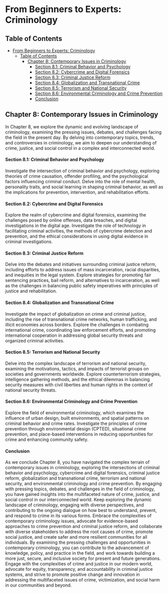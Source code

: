 # From Beginners to Experts: Criminology

## Table of Contents

- [From Beginners to Experts: Criminology](#from-beginners-to-experts-criminology)
  - [Table of Contents](#table-of-contents)
    - [Chapter 8: Contemporary Issues in Criminology](#chapter-8-contemporary-issues-in-criminology)
      - [Section 8.1: Criminal Behavior and Psychology](#section-81-criminal-behavior-and-psychology)
      - [Section 8.2: Cybercrime and Digital Forensics](#section-82-cybercrime-and-digital-forensics)
      - [Section 8.3: Criminal Justice Reform](#section-83-criminal-justice-reform)
      - [Section 8.4: Globalization and Transnational Crime](#section-84-globalization-and-transnational-crime)
      - [Section 8.5: Terrorism and National Security](#section-85-terrorism-and-national-security)
      - [Section 8.6: Environmental Criminology and Crime Prevention](#section-86-environmental-criminology-and-crime-prevention)
      - [Conclusion](#conclusion)

## Chapter 8: Contemporary Issues in Criminology

In Chapter 8, we explore the dynamic and evolving landscape of criminology, examining the pressing issues, debates, and challenges facing the field in the present day. By delving into contemporary topics, trends, and controversies in criminology, we aim to deepen our understanding of crime, justice, and social control in a complex and interconnected world.

#### Section 8.1: Criminal Behavior and Psychology

Investigate the intersection of criminal behavior and psychology, exploring theories of crime causation, offender profiling, and the psychological factors influencing criminal conduct. Delve into the role of mental health, personality traits, and social learning in shaping criminal behavior, as well as the implications for prevention, intervention, and rehabilitation efforts.

#### Section 8.2: Cybercrime and Digital Forensics

Explore the realm of cybercrime and digital forensics, examining the challenges posed by online offenses, data breaches, and digital investigations in the digital age. Investigate the role of technology in facilitating criminal activities, the methods of cybercrime detection and prevention, and the ethical considerations in using digital evidence in criminal investigations.

#### Section 8.3: Criminal Justice Reform

Delve into the debates and initiatives surrounding criminal justice reform, including efforts to address issues of mass incarceration, racial disparities, and inequities in the legal system. Explore strategies for promoting fair sentencing practices, bail reform, and alternatives to incarceration, as well as the challenges in balancing public safety imperatives with principles of justice and rehabilitation.

#### Section 8.4: Globalization and Transnational Crime

Investigate the impact of globalization on crime and criminal justice, including the rise of transnational crime networks, human trafficking, and illicit economies across borders. Explore the challenges in combating international crime, coordinating law enforcement efforts, and promoting international cooperation in addressing global security threats and organized criminal activities.

#### Section 8.5: Terrorism and National Security

Delve into the complex landscape of terrorism and national security, examining the motivations, tactics, and impacts of terrorist groups on societies and governments worldwide. Explore counterterrorism strategies, intelligence gathering methods, and the ethical dilemmas in balancing security measures with civil liberties and human rights in the context of national security threats.

#### Section 8.6: Environmental Criminology and Crime Prevention

Explore the field of environmental criminology, which examines the influence of urban design, built environments, and spatial patterns on criminal behavior and crime rates. Investigate the principles of crime prevention through environmental design (CPTED), situational crime prevention, and place-based interventions in reducing opportunities for crime and enhancing community safety.

#### Conclusion

As we conclude Chapter 8, you have navigated the complex terrain of contemporary issues in criminology, exploring the intersections of criminal behavior and psychology, cybercrime and digital forensics, criminal justice reform, globalization and transnational crime, terrorism and national security, and environmental criminology and crime prevention. By engaging with pressing topics, debates, and challenges in the field of criminology, you have gained insights into the multifaceted nature of crime, justice, and social control in our interconnected world. Keep exploring the dynamic landscape of criminology, engaging with diverse perspectives, and contributing to the ongoing dialogue on how best to understand, prevent, and respond to crime in its various forms. Embrace the complexities of contemporary criminology issues, advocate for evidence-based approaches to crime prevention and criminal justice reform, and collaborate with diverse stakeholders to address the root causes of crime, promote social justice, and create safer and more resilient communities for all individuals. By examining the pressing challenges and opportunities in contemporary criminology, you can contribute to the advancement of knowledge, policy, and practice in the field, and work towards building a more just, secure, and inclusive society for present and future generations. Engage with the complexities of crime and justice in our modern world, advocate for equity, transparency, and accountability in criminal justice systems, and strive to promote positive change and innovation in addressing the multifaceted issues of crime, victimization, and social harm in our communities and beyond.